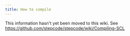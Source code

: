 ```yaml
---
title: How to compile
---
```


This information hasn't yet been moved to this wiki. See
<https://github.com/stepcode/stepcode/wiki/Compiling-SCL>
